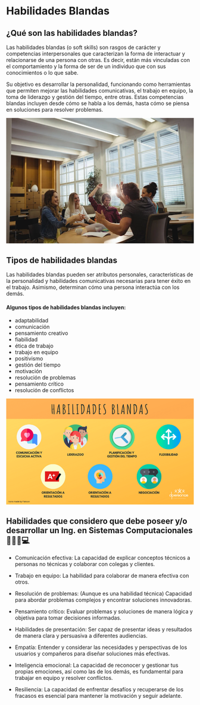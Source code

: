 # Habilidades Blandas

## ¿Qué son las habilidades blandas?

Las habilidades blandas (o soft skills) son rasgos de carácter y competencias interpersonales que caracterizan la forma de interactuar y relacionarse de una persona con otras. Es decir, están más vinculadas con el comportamiento y la forma de ser de un individuo que con sus conocimientos o lo que sabe.

Su objetivo es desarrollar la personalidad, funcionando como herramientas que permiten mejorar las habilidades comunicativas, el trabajo en equipo, la toma de liderazgo y gestión del tiempo, entre otras. Estas competencias blandas incluyen desde cómo se habla a los demás, hasta cómo se piensa en soluciones para resolver problemas.

![Grupo de personan conviviendo](image.png)

## Tipos de habilidades blandas
Las habilidades blandas pueden ser atributos personales, características de la personalidad y habilidades comunicativas necesarias para tener éxito en el trabajo. Asimismo, determinan cómo una persona interactúa con los demás.

#### Algunos tipos de habilidades blandas incluyen:

* adaptabilidad
* comunicación
* pensamiento creativo
* fiabilidad
* ética de trabajo
* trabajo en equipo
* positivismo
* gestión del tiempo
* motivación
* resolución de problemas
* pensamiento crítico
* resolución de conflictos

![Habilidades Blandas](image-1.png)

## Habilidades que considero que debe poseer y/o desarrollar un Ing. en Sistemas Computacionales 👩🏻‍💻💻

* Comunicación efectiva: La capacidad de explicar conceptos técnicos a personas no técnicas y colaborar con colegas y clientes.

* Trabajo en equipo: La habilidad para colaborar de manera efectiva con otros.

* Resolución de problemas: (Aunque es una habilidad técnica) Capacidad para abordar problemas complejos y encontrar soluciones innovadoras.

* Pensamiento crítico: Evaluar problemas y soluciones de manera lógica y objetiva para tomar decisiones informadas.

* Habilidades de presentación: Ser capaz de presentar ideas y resultados de manera clara y persuasiva a diferentes audiencias.

* Empatía: Entender y considerar las necesidades y perspectivas de los usuarios y compañeros para diseñar soluciones más efectivas.

* Inteligencia emocional: La capacidad de reconocer y gestionar tus propias emociones, así como las de los demás, es fundamental para trabajar en equipo y resolver conflictos.

* Resiliencia: La capacidad de enfrentar desafíos y recuperarse de los fracasos es esencial para mantener la motivación y seguir adelante.